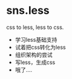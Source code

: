 sns.less
========

css to less, less to css.

* 学习less基础支持
* 试着把css转化为less
* 组织架构的尝试
* 写less，生成css
* 哦了....



